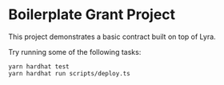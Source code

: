 # Boilerplate Grant Project

This project demonstrates a basic contract built on top of Lyra. 

Try running some of the following tasks:

```shell
yarn hardhat test
yarn hardhat run scripts/deploy.ts
```
